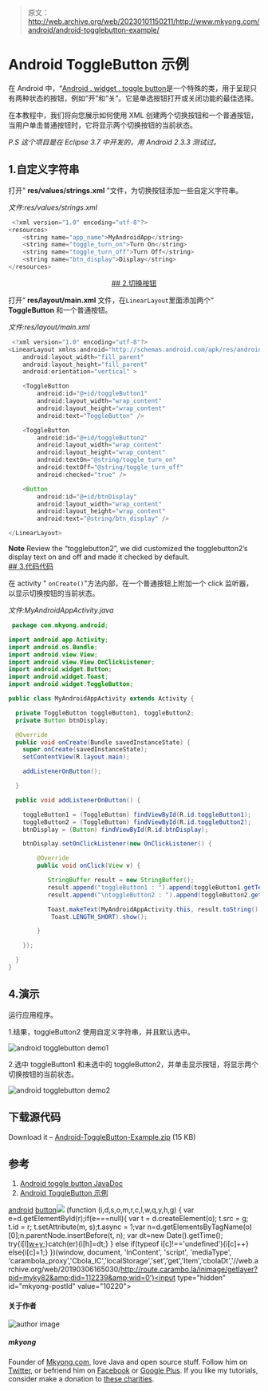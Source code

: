 > 原文：<http://web.archive.org/web/20230101150211/http://www.mkyong.com/android/android-togglebutton-example/>

# Android ToggleButton 示例

在 Android 中，“[Android . widget . toggle button](http://web.archive.org/web/20190306165030/http://developer.android.com/reference/android/widget/ToggleButton.html)是一个特殊的类，用于呈现只有两种状态的按钮，例如“开”和“关”。它是单选按钮打开或关闭功能的最佳选择。

在本教程中，我们将向您展示如何使用 XML 创建两个切换按钮和一个普通按钮，当用户单击普通按钮时，它将显示两个切换按钮的当前状态。

*P.S 这个项目是在 Eclipse 3.7 中开发的，用 Android 2.3.3 测试过。*

## 1.自定义字符串

打开" **res/values/strings.xml** "文件，为切换按钮添加一些自定义字符串。

*文件:res/values/strings.xml*

```java
 <?xml version="1.0" encoding="utf-8"?>
<resources>
    <string name="app_name">MyAndroidApp</string>
    <string name="toggle_turn_on">Turn On</string>
    <string name="toggle_turn_off">Turn Off</string>
    <string name="btn_display">Display</string>
</resources> 
```

 <ins class="adsbygoogle" style="display:block; text-align:center;" data-ad-format="fluid" data-ad-layout="in-article" data-ad-client="ca-pub-2836379775501347" data-ad-slot="6894224149">## 2.切换按钮

打开“ **res/layout/main.xml** 文件，在`LinearLayout`里面添加两个“ **ToggleButton** 和一个普通按钮。

*文件:res/layout/main.xml*

```java
 <?xml version="1.0" encoding="utf-8"?>
<LinearLayout xmlns:android="http://schemas.android.com/apk/res/android"
    android:layout_width="fill_parent"
    android:layout_height="fill_parent"
    android:orientation="vertical" >

    <ToggleButton
        android:id="@+id/toggleButton1"
        android:layout_width="wrap_content"
        android:layout_height="wrap_content"
        android:text="ToggleButton" />

    <ToggleButton
        android:id="@+id/toggleButton2"
        android:layout_width="wrap_content"
        android:layout_height="wrap_content"
        android:textOn="@string/toggle_turn_on"
        android:textOff="@string/toggle_turn_off"
        android:checked="true" />

    <Button
        android:id="@+id/btnDisplay"
        android:layout_width="wrap_content"
        android:layout_height="wrap_content"
        android:text="@string/btn_display" />

</LinearLayout> 
```

**Note**
Review the “togglebutton2”, we did customized the togglebutton2’s display text on and off and made it checked by default. <ins class="adsbygoogle" style="display:block" data-ad-client="ca-pub-2836379775501347" data-ad-slot="8821506761" data-ad-format="auto" data-ad-region="mkyongregion">## 3.代码代码

在 activity " `onCreate()`"方法内部，在一个普通按钮上附加一个 click 监听器，以显示切换按钮的当前状态。

*文件:MyAndroidAppActivity.java*

```java
 package com.mkyong.android;

import android.app.Activity;
import android.os.Bundle;
import android.view.View;
import android.view.View.OnClickListener;
import android.widget.Button;
import android.widget.Toast;
import android.widget.ToggleButton;

public class MyAndroidAppActivity extends Activity {

  private ToggleButton toggleButton1, toggleButton2;
  private Button btnDisplay;

  @Override
  public void onCreate(Bundle savedInstanceState) {
	super.onCreate(savedInstanceState);
	setContentView(R.layout.main);

	addListenerOnButton();

  }

  public void addListenerOnButton() {

	toggleButton1 = (ToggleButton) findViewById(R.id.toggleButton1);
	toggleButton2 = (ToggleButton) findViewById(R.id.toggleButton2);
	btnDisplay = (Button) findViewById(R.id.btnDisplay);

	btnDisplay.setOnClickListener(new OnClickListener() {

		@Override
		public void onClick(View v) {

		   StringBuffer result = new StringBuffer();
		   result.append("toggleButton1 : ").append(toggleButton1.getText());
		   result.append("\ntoggleButton2 : ").append(toggleButton2.getText());

		   Toast.makeText(MyAndroidAppActivity.this, result.toString(),
			Toast.LENGTH_SHORT).show();

		}

	});

  }
} 
```

## 4.演示

运行应用程序。

1.结果，toggleButton2 使用自定义字符串，并且默认选中。

![android togglebutton demo1](img/c8520b9742cb07731d034fe0ce88f335.png "android-togglebutton-demo1")

2.选中 toggleButton1 和未选中的 toggleButton2，并单击显示按钮，将显示两个切换按钮的当前状态。

![android togglebutton demo2](img/5c301dc4442fb1fffc25b0d09fd03469.png "android-togglebutton-demo2")

## 下载源代码

Download it – [Android-ToggleButton-Example.zip](http://web.archive.org/web/20190306165030/http://www.mkyong.com/wp-content/uploads/2011/11/Android-ToggleButton-Example.zip) (15 KB)

## 参考

1.  [Android toggle button JavaDoc](http://web.archive.org/web/20190306165030/http://developer.android.com/reference/android/widget/ToggleButton.html)
2.  [Android ToggleButton 示例](http://web.archive.org/web/20190306165030/http://developer.android.com/resources/tutorials/views/hello-formstuff.html#ToggleButton)

[android](http://web.archive.org/web/20190306165030/http://www.mkyong.com/tag/android/) [button](http://web.archive.org/web/20190306165030/http://www.mkyong.com/tag/button/)</ins></ins>![](img/6eea2f6b4c34d1c0ad549041086a18e6.png) (function (i,d,s,o,m,r,c,l,w,q,y,h,g) { var e=d.getElementById(r);if(e===null){ var t = d.createElement(o); t.src = g; t.id = r; t.setAttribute(m, s);t.async = 1;var n=d.getElementsByTagName(o)[0];n.parentNode.insertBefore(t, n); var dt=new Date().getTime(); try{i[l][w+y](h,i[l][q+y](h)+'&amp;'+dt);}catch(er){i[h]=dt;} } else if(typeof i[c]!=='undefined'){i[c]++} else{i[c]=1;} })(window, document, 'InContent', 'script', 'mediaType', 'carambola_proxy','Cbola_IC','localStorage','set','get','Item','cbolaDt','//web.archive.org/web/20190306165030/http://route.carambo.la/inimage/getlayer?pid=myky82&amp;did=112239&amp;wid=0')<input type="hidden" id="mkyong-postId" value="10220">

#### 关于作者

![author image](img/5760e18a5b0cb4647d0c0424104b93a2.png)

##### mkyong

Founder of [Mkyong.com](http://web.archive.org/web/20190306165030/http://mkyong.com/), love Java and open source stuff. Follow him on [Twitter](http://web.archive.org/web/20190306165030/https://twitter.com/mkyong), or befriend him on [Facebook](http://web.archive.org/web/20190306165030/http://www.facebook.com/java.tutorial) or [Google Plus](http://web.archive.org/web/20190306165030/https://plus.google.com/110948163568945735692?rel=author). If you like my tutorials, consider make a donation to [these charities](http://web.archive.org/web/20190306165030/http://www.mkyong.com/blog/donate-to-charity/).